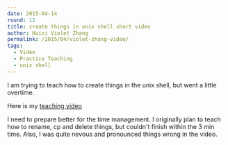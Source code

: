 ```yaml
---
date: 2015-04-14
round: 12
title: create things in unix shell short video
author: Huixi Violet Zhang
permalink: /2015/04/violet-zhang-video/
tags:
  - Video
  - Practice Teaching
  - unix shell
---
```


I am trying to teach how to create things in the unix shell, but went a little overtime.

Here is my [teaching video](https://www.youtube.com/watch?v=-5eups1dNjI)

I need to prepare better for the time management. I originally plan to teach how to rename, cp and delete things, but couldn't finish within the 3 min time. Also, I was quite nevous and pronounced things wrong in the video.


